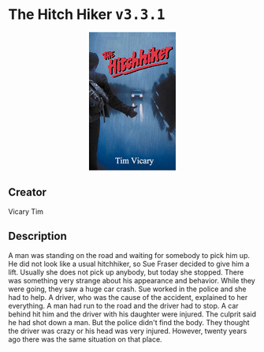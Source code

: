 
# The Hitch Hiker <kbd>v3.3.1</kbd>

<center>
  <img src="./cover-1024.jpg"/>
</center>

## Creator
Vicary Tim

## Description
<p>A man was standing on the road and waiting for somebody to pick him up. He did not look like a usual hitchhiker, so Sue Fraser decided to give him a lift. Usually she does not pick up anybody, but today she stopped. There was something very strange about his appearance and behavior. While they were going, they saw a huge car crash. Sue worked in the police and she had to help. A driver, who was the cause of the accident, explained to her everything. A man had run to the road and the driver had to stop. A car behind hit him and the driver with his daughter were injured. The culprit said he had shot down a man. But the police didn't find the body. They thought the driver was crazy or his head was very injured. However, twenty years ago there was the same situation on that place.</p>
